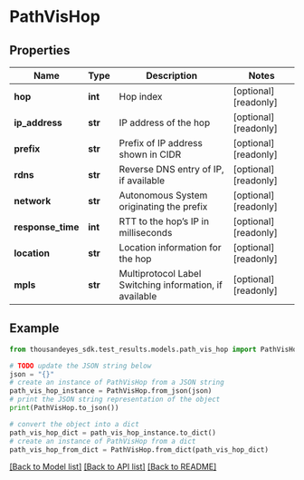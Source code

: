 # PathVisHop


## Properties

Name | Type | Description | Notes
------------ | ------------- | ------------- | -------------
**hop** | **int** | Hop index | [optional] [readonly] 
**ip_address** | **str** | IP address of the hop | [optional] [readonly] 
**prefix** | **str** | Prefix of IP address shown in CIDR | [optional] [readonly] 
**rdns** | **str** | Reverse DNS entry of IP, if available | [optional] [readonly] 
**network** | **str** | Autonomous System originating the prefix | [optional] [readonly] 
**response_time** | **int** | RTT to the hop’s IP in milliseconds | [optional] [readonly] 
**location** | **str** | Location information for the hop | [optional] [readonly] 
**mpls** | **str** | Multiprotocol Label Switching information, if available | [optional] [readonly] 

## Example

```python
from thousandeyes_sdk.test_results.models.path_vis_hop import PathVisHop

# TODO update the JSON string below
json = "{}"
# create an instance of PathVisHop from a JSON string
path_vis_hop_instance = PathVisHop.from_json(json)
# print the JSON string representation of the object
print(PathVisHop.to_json())

# convert the object into a dict
path_vis_hop_dict = path_vis_hop_instance.to_dict()
# create an instance of PathVisHop from a dict
path_vis_hop_from_dict = PathVisHop.from_dict(path_vis_hop_dict)
```
[[Back to Model list]](../README.md#documentation-for-models) [[Back to API list]](../README.md#documentation-for-api-endpoints) [[Back to README]](../README.md)


